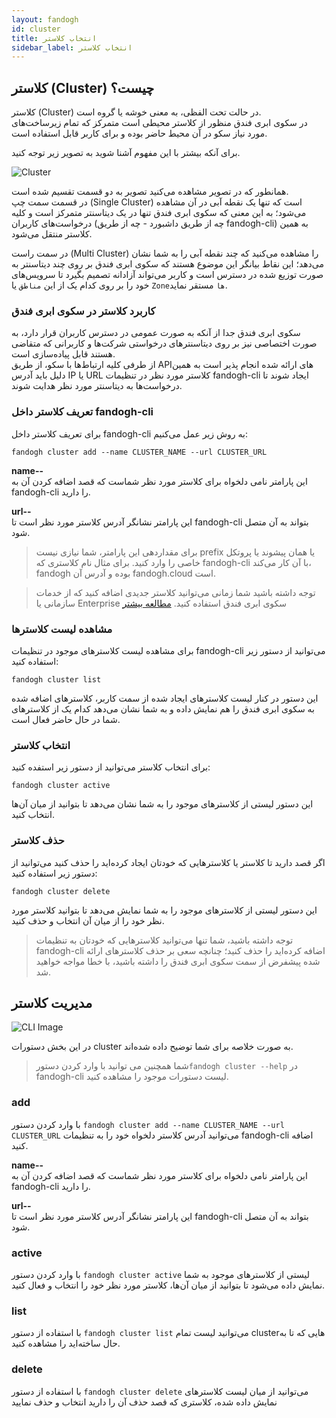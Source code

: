 ```yaml
---
layout: fandogh
id: cluster
title: انتخاب کلاستر
sidebar_label: انتخاب کلاستر
---
```

## کلاستر (Cluster) چیست؟

کلاستر (Cluster) در حالت تحت الفظی، به معنی خوشه یا گروه است.\
در سکوی ابری فندق منظور از کلاستر محیطی است متمرکز که تمام زیرساخت‌های مورد نیاز سکو در آن‌ محیط حاضر بوده و برای کاربر قابل استفاده است.

برای آنکه بیشتر با این مفهوم آشنا شوید به تصویر زیر توجه کنید.

![Cluster](/img/docs/single-multi-cluster-fandoghpaas.png "Cluster")

همانطور که در تصویر مشاهده می‌کنید تصویر به دو قسمت تقسیم شده است.\
در قسمت سمت چپ (Single Cluster) است که تنها یک نقطه آبی در آن مشاهده می‌شود؛ به این معنی که سکوی ابری فندق تنها در یک دیتاسنتر متمرکز است و کلیه درخواست‌های کاربران (چه از طریق داشبورد - چه از طریق fandogh-cli) به همین کلاستر منتقل می‌شود.

در سمت راست (Multi Cluster) را مشاهده می‌کنید که چند نقطه آبی را به شما نشان می‌دهد؛ این نقاط بیانگر این موضوع هستند که سکوی ابری فندق بر روی چند دیتاسنتر به صورت توزیع شده در دسترس است و کاربر می‌تواند آزادانه تصمیم بگیرد تا سرویس‌های خود را بر روی کدام یک از این `مناطق` یا `Zoneها‍` مستقر نماید.

### کاربرد کلاستر در سکوی ابری فندق
سکوی ابری فندق جدا از آنکه به صورت عمومی در دسترس کاربران قرار دارد، به صورت اختصاصی نیز بر روی دیتاسنتر‌های درخواستی شرکت‌ها و کاربرانی که متقاضی هستند قابل پیاده‌سازی است.\
از طرفی کلیه ارتباط‌ها با سکو، از طریق APIهای ارائه شده انجام پذیر است به همین دلیل باید آدرس IP یا URL کلاستر مورد نظر در تنظیمات fandogh-cli ایجاد شوند تا درخواست‌ها به دیتاسنتر مورد نظر هدایت شوند.

### تعریف کلاستر داخل fandogh-cli
برای تعریف کلاستر داخل fandogh-cli به روش زیر عمل می‌کنیم:

```
fandogh cluster add --name CLUSTER_NAME --url CLUSTER_URL
```
**name--**\
این پارامتر نامی دلخواه برای کلاستر مورد نظر شماست که قصد اضافه کردن آن به fandogh-cli را دارید.

**url--**\
این پارامتر نشانگر آدرس کلاستر مورد نظر است تا fandogh-cli بتواند به آن متصل شود.

> برای مقداردهی این پارامتر، شما نیازی نیست prefix یا همان پیشوند یا پروتکل خاصی را وارد کنید. برای مثال نام کلاستری که fandogh-cli با آن کار می‌کند، fandogh بوده و آدرس آن fandogh.cloud است.

> توجه داشته باشید شما زمانی می‌توانید کلاستر جدیدی اضافه کنید که از خدمات سازمانی یا Enterprise سکوی ابری فندق استفاده کنید. [مطالعه بیشتر](https://www.fandogh.cloud/audience/companies)


### مشاهده لیست کلاسترها
برای مشاهده لیست کلاستر‌های موجود در تنظیمات fandogh-cli می‌توانید از دستور زیر استفاده کنید:

```
fandogh cluster list
```
این دستور در کنار لیست‌ کلاستر‌های ایجاد شده از سمت کاربر، کلاسترهای اضافه شده به سکوی ابری فندق را هم نمایش داده و به شما نشان می‌دهد کدام یک از کلاستر‌های شما در حال حاضر فعال است.

### انتخاب کلاستر
برای انتخاب کلاستر می‌توانید از دستور زیر استفده کنید:

```
fandogh cluster active
```
این دستور لیستی از کلاستر‌های موجود را به شما نشان می‌دهد تا بتوانید از میان ‌آن‌ها انتخاب کنید.


### حذف کلاستر
اگر قصد دارید تا کلاستر یا کلاستر‌هایی که خودتان ایجاد کرده‌اید را حذف کنید می‌توانید از دستور زیر استفاده کنید:

```
fandogh cluster delete
```
این دستور لیستی از کلاستر‌های موجود را به شما نمایش می‌دهد تا بتوانید کلاستر مورد نظر خود را از میان آن انتخاب و حذف کنید.

> توجه داشته باشید، شما تنها می‌توانید کلاستر‌هایی که خودتان به تنظیمات fandogh-cli اضافه کرده‌اید را حذف کنید؛ چنانچه سعی بر حذف کلاستر‌های ارائه شده پیشفرض از سمت سکوی ابری فندق را داشته باشید، با خطا مواجه خواهید شد.


## مدیریت کلاستر
![ CLI Image](/img/docs/cli_image.png "CLI Image")

در این بخش دستورات cluster به صورت خلاصه برای شما توضیح داده شده‌اند.

>شما همچنین می توانید با وارد کردن دستور`fandogh cluster --help`  در fandogh-cli لیست دستورات موجود را مشاهده کنید.

### add
با وارد کردن دستور `fandogh cluster add --name CLUSTER_NAME --url CLUSTER_URL` می‌توانید آدرس کلاستر دلخواه خود را به تنظیمات fandogh-cli اضافه کنید.

**name--**\
این پارامتر نامی دلخواه برای کلاستر مورد نظر شماست که قصد اضافه کردن آن به fandogh-cli را دارید.

**url--**\
این پارامتر نشانگر آدرس کلاستر مورد نظر است تا fandogh-cli بتواند به آن متصل شود.

### active
با وارد کردن دستور `fandogh cluster active` لیستی از کلاستر‌های موجود به شما نمایش داده می‌شود تا بتوانید از میان آن‌ها، کلاستر مورد نظر خود را انتخاب و فعال کنید.

### list
با استفاده از دستور `fandogh cluster list` می‌توانید لیست تمام clusterهایی که تا به حال ساخته‌اید را مشاهده کنید.

### delete
با استفاده از دستور `fandogh cluster delete` می‌توانید از میان لیست کلاسترهای نمایش داده شده، کلاستری که قصد حذف آن را دارید انتخاب و حذف نمایید
